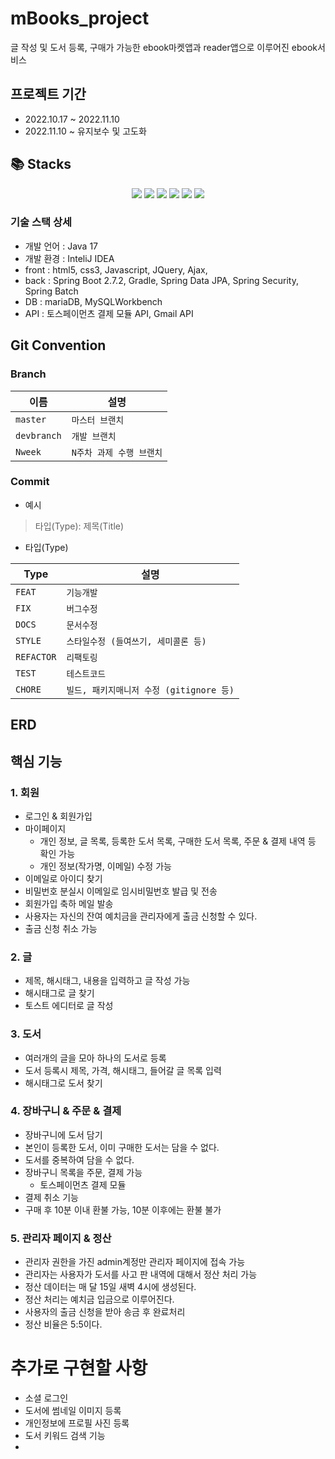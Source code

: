 # mBooks_project
글 작성 및 도서 등록, 구매가 가능한 ebook마켓앱과 reader앱으로 이루어진 ebook서비스

## 프로젝트 기간
- 2022.10.17 ~ 2022.11.10
- 2022.11.10 ~ 유지보수 및 고도화

## 📚 Stacks
<div align=center> 
  <img src="https://img.shields.io/badge/thymeleaf-005F0F?style=for-the-badge&logo=thymeleaf&logoColor=white"> 
  <img src="https://img.shields.io/badge/javascript-F7DF1E?style=for-the-badge&logo=javascript&logoColor=black">
  <img src="https://img.shields.io/badge/java17-007396?style=for-the-badge&logo=java17&logoColor=white"> 
  <img src="https://img.shields.io/badge/spring-6DB33F?style=for-the-badge&logo=spring&logoColor=white"> 
  <img src="https://img.shields.io/badge/mariaDB-003545?style=for-the-badge&logo=mariaDB&logoColor=white">
<img src="https://img.shields.io/badge/SPRING SECURITY-6DB33F?style=for-the-badge&logo=springsecurity&logoColor=white">
</div>

### 기술 스택 상세
- 개발 언어 : Java 17
- 개발 환경 : InteliJ IDEA
- front : html5, css3, Javascript, JQuery, Ajax, 
- back : Spring Boot 2.7.2, Gradle, Spring Data JPA, Spring Security, Spring Batch
- DB : mariaDB, MySQLWorkbench
- API : 토스페이먼츠 결제 모듈 API, Gmail API

## Git Convention

### Branch

| 이름          | 설명              |
|-------------|-----------------|
| `master`    | `마스터 브랜치`       |
| `devbranch` | `개발 브랜치`        |
| `Nweek`     | `N주차 과제 수행 브랜치` |

### Commit

- 예시
> 타입(Type): 제목(Title)
- 타입(Type)

|Type             |설명                          |
|----------------|-------------------------------|
|`FEAT`      |`기능개발`           |
|`FIX`       |`버그수정`             |
|`DOCS`      |`문서수정`               |
|`STYLE`     |`스타일수정 (들여쓰기, 세미콜론 등)`  |
|`REFACTOR`     |`리팩토링`  |
|`TEST`     |`테스트코드`  |
|`CHORE`     |`빌드, 패키지매니저 수정 (gitignore 등)`  |



## ERD

## 핵심 기능

### 1. 회원
- 로그인 & 회원가입
- 마이페이지
  - 개인 정보, 글 목록, 등록한 도서 목록, 구매한 도서 목록, 주문 & 결제 내역 등 확인 가능
  - 개인 정보(작가명, 이메일) 수정 가능
- 이메일로 아이디 찾기
- 비밀번호 분실시 이메일로 임시비밀번호 발급 및 전송
- 회원가입 축하 메일 발송
- 사용자는 자신의 잔여 예치금을 관리자에게 출금 신청할 수 있다.
- 출금 신청 취소 가능

### 2. 글
- 제목, 해시태그, 내용을 입력하고 글 작성 가능
- 해시태그로 글 찾기
- 토스트 에디터로 글 작성

### 3. 도서
- 여러개의 글을 모아 하나의 도서로 등록
- 도서 등록시 제목, 가격, 해시태그, 들어갈 글 목록 입력
- 해시태그로 도서 찾기

### 4. 장바구니 & 주문 & 결제
- 장바구니에 도서 담기
- 본인이 등록한 도서, 이미 구매한 도서는 담을 수 없다.
- 도서를 중복하여 담을 수 없다.
- 장바구니 목록을 주문, 결제 가능
  - 토스페이먼츠 결제 모듈
- 결제 취소 기능
- 구매 후 10분 이내 환불 가능, 10분 이후에는 환불 불가

### 5. 관리자 페이지 & 정산
- 관리자 권한을 가진 admin계정만 관리자 페이지에 접속 가능
- 관리자는 사용자가 도서를 사고 판 내역에 대해서 정산 처리 가능
- 정산 데이터는 매 달 15일 새벽 4시에 생성된다.
- 정산 처리는 예치금 입금으로 이루어진다.
- 사용자의 출금 신청을 받아 송금 후 완료처리
- 정산 비율은 5:5이다.

# 추가로 구현할 사항
- 소셜 로그인
- 도서에 썸네일 이미지 등록
- 개인정보에 프로필 사진 등록
- 도서 키워드 검색 기능
- 

